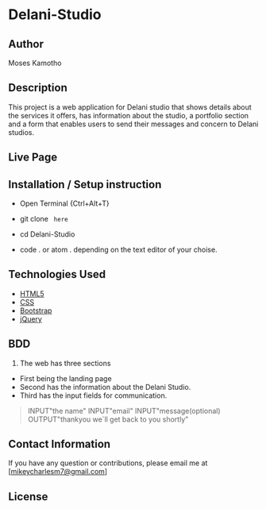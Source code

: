 # Delani-Studio

## Author

Moses Kamotho

## Description

This project is a web application for Delani studio that shows details about the services it offers, has information about the studio, a portfolio section and a form that enables users to send their messages and concern to Delani studios. 

## Live Page 
 


## Installation / Setup instruction
* Open Terminal {Ctrl+Alt+T}

* git clone ```  here    ```

* cd Delani-Studio

* code . or atom . depending on the text editor of your choise.

## Technologies Used

* [HTML5](https://github.com/topics/html5)
* [CSS](https://github.com/topics/css3)
* [Bootstrap](https://github.com/topics/bootstrap)
* [jQuery](https://github.com/topics/javascript)


## BDD
1. The web has three sections
* First being the landing page 
* Second has the information about the Delani Studio.
* Third has the input fields for communication.

> INPUT"the name"
> INPUT"email"
> INPUT"message(optional)
> OUTPUT"thankyou we`ll get back to you shortly"

## Contact Information 

If you have any question or contributions, please email me at [mikeycharlesm7@gmail.com]

## License

